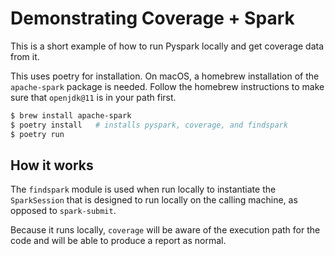 # Demonstrating Coverage + Spark

This is a short example of how to run Pyspark locally and get coverage data from it.

This uses poetry for installation. On macOS, a homebrew installation of the `apache-spark` package is needed. Follow the homebrew instructions to make sure that `openjdk@11` is in your path first.

```bash
$ brew install apache-spark
$ poetry install   # installs pyspark, coverage, and findspark
$ poetry run 
```

## How it works

The `findspark` module is used when run locally to instantiate the `SparkSession` that is designed to run locally on the calling machine, as opposed to `spark-submit`.

Because it runs locally, `coverage` will be aware of the execution path for the code and will be able to produce a report as normal.